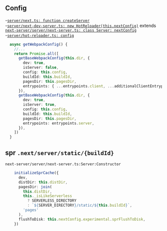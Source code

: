 ## Config
-[`server/next.ts: function createServer`](https://github.com/zeit/next.js/blob/f3b376fae56b5f81861372442849eddf6bfcbdc8/packages/next/server/next.ts#L17)  
-[`server/next-dev-server.ts: new HotReloader(this.nextConfig)`](https://github.com/zeit/next.js/blob/f3b376fae56b5f81861372442849eddf6bfcbdc8/packages/next/server/next-dev-server.ts#L212) extends [`next-server/server/next-server.ts: class Server: nextConfig`](https://github.com/zeit/next.js/blob/1544443fd506978feb46c9076a273c43f6064b36/packages/next/next-server/server/next-server.ts#L82)    
-[`server/hot-reloader.ts: config`](https://github.com/zeit/next.js/blob/f3b376fae56b5f81861372442849eddf6bfcbdc8/packages/next/server/hot-reloader.ts#L132)  
```ts
  async getWebpackConfig() {
    //...
    return Promise.all([
      getBaseWebpackConfig(this.dir, {
        dev: true,
        isServer: false,
        config: this.config,
        buildId: this.buildId,
        pagesDir: this.pagesDir,
        entrypoints: { ...entrypoints.client, ...additionalClientEntrypoints },
      }),
      getBaseWebpackConfig(this.dir, {
        dev: true,
        isServer: true,
        config: this.config,
        buildId: this.buildId,
        pagesDir: this.pagesDir,
        entrypoints: entrypoints.server,
      }),
    ])
  }
```

## spr `.next/server/static/{buildId}`
`next-server/server/next-server.ts:Server:Constructor`
```ts
    initializeSprCache({
      dev,
      distDir: this.distDir,
      pagesDir: join(
        this.distDir,
        this._isLikeServerless
          ? SERVERLESS_DIRECTORY
          : `${SERVER_DIRECTORY}/static/${this.buildId}`,
        'pages'
      ),
      flushToDisk: this.nextConfig.experimental.sprFlushToDisk,
    })
```
